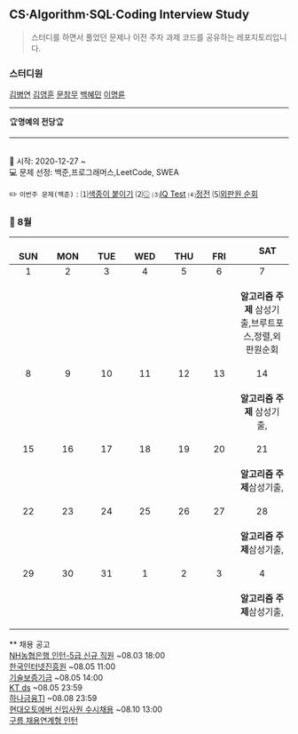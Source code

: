 ## CS·Algorithm·SQL·Coding Interview Study
<blockquote>스터디를 하면서 풀었던 문제나 이전 주차 과제 코드를 공유하는 레포지토리입니다.</blockquote>

### 스터디원

[김병연](https://github.com/whyWhale) [김영훈](https://github.com/kim0hoon) [문창무](https://github.com/ChangmooMoon) [백혜민](https://github.com/HyeminBaek) [이명륜](https://github.com/auddl0756)

<hr>
🏆<b>명예의 전당</b>🏆

<hr>

<br> 📌 시작: 2020-12-27 ~
<br> 💻 문제 선정: 백준,프로그래머스,LeetCode, SWEA

✏️ `이번주 문제(백준)` : ⑴[색종이 붙이기](https://www.acmicpc.net/problem/17136)  ⑵[⚾](https://www.acmicpc.net/problem/17281)  ⑶[IQ Test](https://www.acmicpc.net/problem/1111)  ⑷[정전](https://www.acmicpc.net/problem/11918)  ⑸[외판원 순회](https://www.acmicpc.net/problem/2098)

<h3> 📅 8월 </h3>


|　  SUN　  |　  MON　  |　  TUE　  |　  WED　  |　  THU　  |　  FRI　  |　  SAT　  |
|:---:|:---:|:---:|:---:|:---:|:---:|:---:|
|   1    |   2    |   3  |  4  |  5  |  6  |  7  |
|     |     |    | |  | |<p><b>알고리즘 주제</b> 삼성기출,브루트포스,정렬,외판원순회</p>|
|   8   |      9      |      10      |     11     |    12     |     13     |   14   |
|||||||<p><b>알고리즘 주제</b> 삼성기출,</p>|
| 15 |      16       |      17       |      18      |     19     |     20     |21|
|    ||||||<p><b>알고리즘 주제</b>삼성기출,</p>|
| 22 |      23        |      24       | 25   |  26  |  27  |  28  |
|||||||<p><b>알고리즘 주제</b>삼성기출,</p>|
| 29 |30|31|1|2|3|4|
|||  ||||<p><b>알고리즘 주제</b>삼성기출,</p>|


** 채용 공고
<br>[NH농협은행 인턴-5급 신규 직원](https://nhbank.recruiter.co.kr/app/jobnotice/view?systemKindCode=MRS2&jobnoticeSn=62580) ~08.03 18:00
<br>[한국인터넷진흥원](https://kisa.saramin.co.kr/_service/zlight/apply_site/apply/recruit_default.asp) ~08.05 11:00
<br>[기술보증기금](https://kibo.incruit.com/hire/viewhire.asp?projectid=101) ~08.05 14:00
<br>[KT ds](https://recruit.kt.com/apply/notifyView?seq=65593) ~08.05 23:59
<br>[하나금융TI](https://hanati.recruiter.co.kr/app/jobnotice/view?systemKindCode=MRS2&jobnoticeSn=60379) ~08.08 23:59
<br>[현대오토에버 신입사원 수시채용](https://hyundai-autoever.recruiter.co.kr/app/jobnotice/view?systemKindCode=MRS2&jobnoticeSn=66035) ~08.10 13:00
<br>[구름 채용연계형 인턴](https://www.notion.so/46236f6890394c73a515f52f594d676b)
